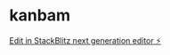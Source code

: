 # kanbam

[Edit in StackBlitz next generation editor ⚡️](https://stackblitz.com/~/github.com/philtaboada/kanbam)